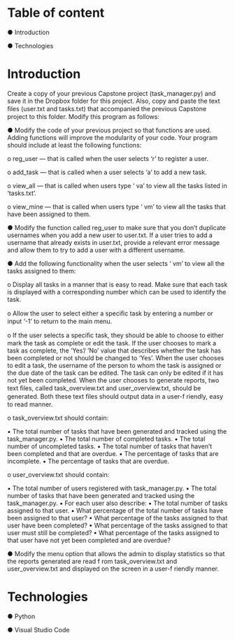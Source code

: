 # Table of content

● Introduction

● Technologies

# Introduction

Create a copy of your previous Capstone project (task_manager.py) and
save it in the Dropbox folder for this project. Also, copy and paste the text
ﬁles (user.txt and tasks.txt) that accompanied the previous Capstone
project to this folder. Modify this program as follows:

● Modify the code of your previous project so that functions are used.
Adding functions will improve the modularity of your code. Your program
should include at least the following functions:

o reg_user — that is called when the user selects ‘r’ to register a user.

o add_task — that is called when a user selects ‘a’ to add a new task.

o view_all — that is called when users type ‘ va’ to view all the tasks
listed in ‘tasks.txt’.

o view_mine — that is called when users type ‘ vm’ to view all the
tasks that have been assigned to them.

● Modify the function called reg_user to make sure that you don’t duplicate
usernames when you add a new user to user.txt. If a user tries to add a
username that already exists in user.txt, provide a relevant error message
and allow them to try to add a user with a different username.

● Add the following functionality when the user selects ‘ vm’ to view all the
tasks assigned to them:

o Display all tasks in a manner that is easy to read. Make sure that
each task is displayed with a corresponding number which can be
used to identify the task.

o Allow the user to select either a speciﬁc task by entering a number
or input ‘-1’ to return to the main menu.

o If the user selects a speciﬁc task, they should be able to choose to
either mark the task as complete or edit the task. If the user
chooses to mark a task as complete, the ‘Yes’/ ’No’ value that
describes whether the task has been completed or not should be
changed to ‘Yes’. When the user chooses to edit a task, the
username of the person to whom the task is assigned or the due
date of the task can be edited. The task can only be edited if it has
not yet been completed.
When the user chooses to generate reports, two text ﬁles, called
task_overview.txt and user_overview.txt, should be generated. Both
these text ﬁles should output data in a user-f riendly, easy to read manner.

o task_overview.txt should contain:

▪ The total number of tasks that have been generated and
tracked using the task_manager.py.
▪ The total number of completed tasks.
▪ The total number of uncompleted tasks.
▪ The total number of tasks that haven’t been completed and
that are overdue.
▪ The percentage of tasks that are incomplete.
▪ The percentage of tasks that are overdue.

o user_overview.txt should contain:

▪ The total number of users registered with task_manager.py.
▪ The total number of tasks that have been generated and
tracked using the task_manager.py.
▪ For each user also describe:
▪ The total number of tasks assigned to that user.
▪ What percentage of the total number of tasks have
been assigned to that user?
▪ What percentage of the tasks assigned to that user
have been completed?
▪ What percentage of the tasks assigned to that user
must still be completed?
▪ What percentage of the tasks assigned to that user
have not yet been completed and are overdue?

● Modify the menu option that allows the admin to display statistics so that
the reports generated are read f rom task_overview.txt and
user_overview.txt and displayed on the screen in a user-f riendly manner.

# Technologies

● Python

● Visual Studio Code
